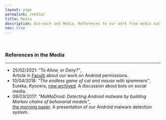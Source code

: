 ```yaml
---
layout: page
permalink: /media/
title: Media
description: Outreach and Media. References to our work from media outlets.
nav: true
---
```


<br>
<h3>References in the Media</h3>

---


* 25/02/2021: *"To Allow, or Deny?"*, <br>Article in [Faculti](https://faculti.net/to-allow-or-deny/) about our work on Android permissions.
* 10/04/2018: *"The endless game of cat and mouse with spammers"*, <br>Eureka, Kyocera, [now archived](https://go.uwe.ac.uk/eureka). A discussion about bots on social media.
* 09/03/2017: *"MaMaDroid: Detecting Android malware by building Markov chains of behavorial models"*, <br>[the morning paper](https://go.uwe.ac.uk/mama). A presentation of our Android malware detection system.
